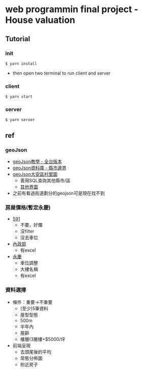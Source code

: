 # web programmin final project - House valuation
## Tutorial

### init
```
$ yarn install
```
* then open two terminal to run client and server
### client
```
$ yarn start
```

### server
```
$ yarn server
```

## ref
### geoJson
* [geoJson教學 - 全台版本](https://www.oxxostudio.tw/articles/201803/google-maps-15-geojson-taiwan.html)
* [geoJson資料庫 - 縣市邊界](https://sheethub.com/ronnywang/%E9%84%89%E9%8E%AE%E5%B8%82%E5%8D%80%E8%A1%8C%E6%94%BF%E5%8D%80%E5%9F%9F%E7%95%8C%E7%B7%9A/uri/19260537)
* [geoJson大安區村里圖](https://sheethub.com/ronnywang/%E5%85%A8%E5%8F%B0%E7%81%A3%E6%9D%91%E9%87%8C%E7%95%8C%E5%9C%96_20140501/sql?sql=SELECT+*+FROM+this+WHERE+TOWN+IN+%27%E5%A4%A7%E5%AE%89%E5%8D%80%27+ORDER+BY+_id_+ASC)
  * 善用SQL查詢其他縣市/區
  * [其他界圖](https://sheethub.com/search?q=%E7%95%8C%E5%9C%96)
* 之前有看過街道劃分的geojson可是現在找不到
### 房屋價格(暫定永慶)
* [591](https://market.591.com.tw/)
  * 不要，好爛
  * 沒filter
  * 沒去車位
* [內政部](https://lvr.land.moi.gov.tw/login.action#)
  * 有excel
* [永慶](https://evertrust.yungching.com.tw/map?kw=&lat=25.0083253&lng=121.5170166&d=6&t=2&a=&c=)
  * 車位調整
  * 大樓名稱
  * 有excel
### 資料選擇
* 條件：重要->不重要
  * (至少)5筆資料
  * 屋型型態
  * 500m
  * 半年內
  * 屋齡
  * 樓層(3層樓+$5000/坪
* 前端呈現
  * 去頭尾後的平均
  * 常態分佈圖
  * 附近房子


